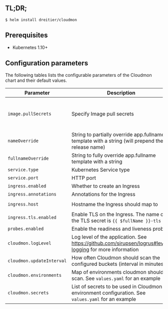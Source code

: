 ## TL;DR;

```console
$ helm install dreitier/cloudmon
```

## Prerequisites

- Kubernetes 1.10+

## Configuration parameters

The following tables lists the configurable parameters of the Cloudmon chart and their default values.

| Parameter                                     | Description                                                                                                            | Default                                                     |
| --------------------------------------------- | ---------------------------------------------------------------------------------------------------------------------- | ----------------------------------------------------------- |
| `image.pullSecrets`                           | Specify Image pull secrets                                                                                             | `nil` (does not add image pull secrets to deployed pods)    |
| `nameOverride`                                | String to partially override app.fullname template with a string (will prepend the release name)                     | `nil`                                                       |
| `fullnameOverride`                            | String to fully override app.fullname template with a string                                                         | `nil`                                                       |
| `service.type`                                | Kubernetes Service type                                                                                                | `ClusterIP`                                                 |
| `service.port`                                | HTTP port                                                                                                              | `80`                                                        | 
| `ingress.enabled`                             | Whether to create an Ingress                                                                                           | `false`                                                     |
| `ingress.annotations`                         | Annotations for the Ingress                                                                                            | `{}`                                                        |
| `ingress.host`                                | Hostname the Ingress should map to                                                                                     | `chart-example.local`                                       |
| `ingress.tls.enabled`                         | Enable TLS on the Ingress. The name of the TLS secret is `{{ $fullName }}-tls`                                         | `false`                                                     |
| `probes.enabled`                              | Enable the readiness and liveness probes                                                                               | `false`                                                     |
| `cloudmon.logLevel`                           | Log level of the application. See https://github.com/sirupsen/logrus#level-logging for more information                | `info`                                                      |
| `cloudmon.updateInterval`                     | How often Cloudmon should scan the configured buckets (interval in minutes)                                            | `60`                                                        |
| `cloudmon.environments`                       | Map of environments cloudmon should scan. See `values.yaml` for an example                                             | `{}`                                                        |
| `cloudmon.secrets`                            | List of secrets to be used in Cloudmon environment configuration. See `values.yaml` for an example                     | `[]`                                                        |